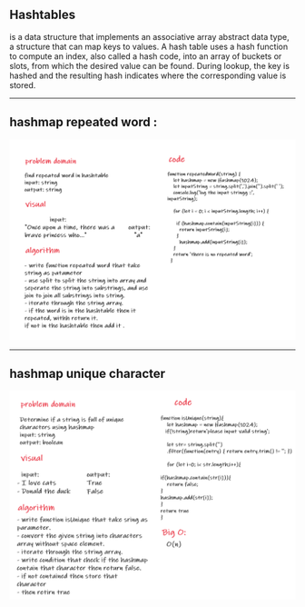 ## Hashtables

is a data structure that implements an associative array abstract data type, a structure that can map keys to values. A hash table uses a hash function to compute an index, also called a hash code, into an array of buckets or slots, from which the desired value can be found. During lookup, the key is hashed and the resulting hash indicates where the corresponding value is stored.

---------------------------------

## hashmap repeated word :

![repeated word](../imgs/chall31.png)

---------------------------


## hashmap unique character


![repeated word](../imgs/chall34.png)



